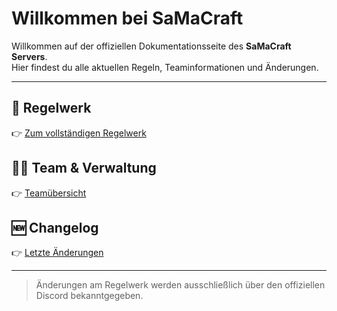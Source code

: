 # Willkommen bei SaMaCraft

Willkommen auf der offiziellen Dokumentationsseite des **SaMaCraft Servers**.  
Hier findest du alle aktuellen Regeln, Teaminformationen und Änderungen.

---

## 📜 Regelwerk
👉 [Zum vollständigen Regelwerk](Regeln-Link.md)

## 🧍‍♂️ Team & Verwaltung
👉 [Teamübersicht]()

## 🆕 Changelog
👉 [Letzte Änderungen]()

---

> Änderungen am Regelwerk werden ausschließlich über den offiziellen Discord bekanntgegeben.
